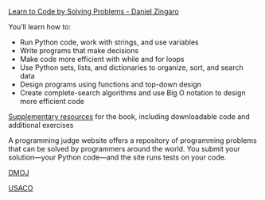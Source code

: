 [Learn to Code by Solving Problems - Daniel Zingaro](https://nostarch.com/learn-code-solving-problems)

You’ll learn how to:

* Run Python code, work with strings, and use variables
* Write programs that make decisions
* Make code more efficient with while and for loops
* Use Python sets, lists, and dictionaries to organize, sort, and search data
* Design programs using functions and top-down design
* Create complete-search algorithms and use Big O notation to design more efficient code

[Supplementary resources](https://www.danielzingaro.com/ltc/) for the book, including downloadable code and additional exercises

A programming judge website offers a repository of programming problems that can be solved by programmers around the world. You submit your solution—your Python code—and the site runs tests on your code.

[DMOJ](https://dmoj.ca)

[USACO](http://usaco.org)

